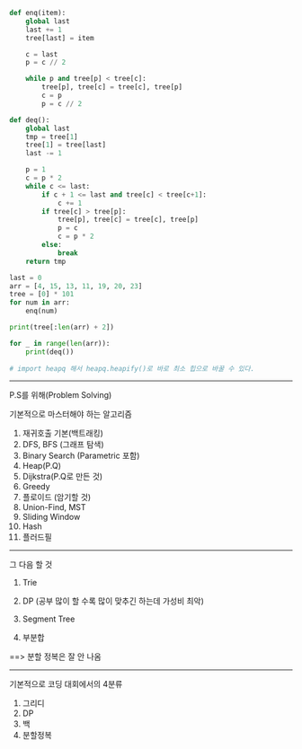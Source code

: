 ```python
def enq(item):
    global last
    last += 1
    tree[last] = item

    c = last
    p = c // 2

    while p and tree[p] < tree[c]:
        tree[p], tree[c] = tree[c], tree[p]
        c = p
        p = c // 2

def deq():
    global last
    tmp = tree[1]
    tree[1] = tree[last]
    last -= 1

    p = 1
    c = p * 2
    while c <= last:
        if c + 1 <= last and tree[c] < tree[c+1]:
            c += 1
        if tree[c] > tree[p]:
            tree[p], tree[c] = tree[c], tree[p]
            p = c
            c = p * 2
        else:
            break
    return tmp

last = 0
arr = [4, 15, 13, 11, 19, 20, 23]
tree = [0] * 101
for num in arr:
    enq(num)

print(tree[:len(arr) + 2])

for _ in range(len(arr)):
    print(deq())
    
# import heapq 해서 heapq.heapify()로 바로 최소 힙으로 바꿀 수 있다.
```







---

P.S를 위해(Problem Solving)

기본적으로 마스터해야 하는 알고리즘

1. 재귀호출 기본(백트래킹)
2. DFS, BFS (그래프 탐색)
3. Binary Search (Parametric 포함)
4. Heap(P.Q)
5. Dijkstra(P.Q로 만든 것)
6. Greedy
7. 플로이드 (암기할 것)
8. Union-Find, MST
9. Sliding Window
10. Hash
11. 플러드필

---

그 다음 할 것

1. Trie

2. DP (공부 많이 할 수록 많이 맞추긴 하는데 가성비 최악)

3. Segment Tree
4. 부분합



==> 분할 정복은 잘 안 나옴



---

기본적으로 코딩 대회에서의 4분류

1. 그리디
2. DP
3. 백
4. 분할정복
